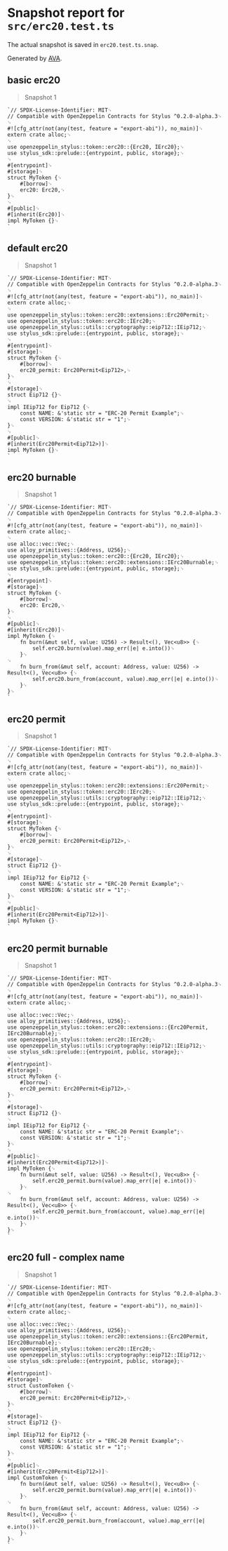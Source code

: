 # Snapshot report for `src/erc20.test.ts`

The actual snapshot is saved in `erc20.test.ts.snap`.

Generated by [AVA](https://avajs.dev).

## basic erc20

> Snapshot 1

    `// SPDX-License-Identifier: MIT␊
    // Compatible with OpenZeppelin Contracts for Stylus ^0.2.0-alpha.3␊
    ␊
    #![cfg_attr(not(any(test, feature = "export-abi")), no_main)]␊
    extern crate alloc;␊
    ␊
    use openzeppelin_stylus::token::erc20::{Erc20, IErc20};␊
    use stylus_sdk::prelude::{entrypoint, public, storage};␊
    ␊
    #[entrypoint]␊
    #[storage]␊
    struct MyToken {␊
        #[borrow]␊
        erc20: Erc20,␊
    }␊
    ␊
    #[public]␊
    #[inherit(Erc20)]␊
    impl MyToken {}␊
    `

## default erc20

> Snapshot 1

    `// SPDX-License-Identifier: MIT␊
    // Compatible with OpenZeppelin Contracts for Stylus ^0.2.0-alpha.3␊
    ␊
    #![cfg_attr(not(any(test, feature = "export-abi")), no_main)]␊
    extern crate alloc;␊
    ␊
    use openzeppelin_stylus::token::erc20::extensions::Erc20Permit;␊
    use openzeppelin_stylus::token::erc20::IErc20;␊
    use openzeppelin_stylus::utils::cryptography::eip712::IEip712;␊
    use stylus_sdk::prelude::{entrypoint, public, storage};␊
    ␊
    #[entrypoint]␊
    #[storage]␊
    struct MyToken {␊
        #[borrow]␊
        erc20_permit: Erc20Permit<Eip712>,␊
    }␊
    ␊
    #[storage]␊
    struct Eip712 {}␊
    ␊
    impl IEip712 for Eip712 {␊
        const NAME: &'static str = "ERC-20 Permit Example";␊
        const VERSION: &'static str = "1";␊
    }␊
    ␊
    #[public]␊
    #[inherit(Erc20Permit<Eip712>)]␊
    impl MyToken {}␊
    `

## erc20 burnable

> Snapshot 1

    `// SPDX-License-Identifier: MIT␊
    // Compatible with OpenZeppelin Contracts for Stylus ^0.2.0-alpha.3␊
    ␊
    #![cfg_attr(not(any(test, feature = "export-abi")), no_main)]␊
    extern crate alloc;␊
    ␊
    use alloc::vec::Vec;␊
    use alloy_primitives::{Address, U256};␊
    use openzeppelin_stylus::token::erc20::{Erc20, IErc20};␊
    use openzeppelin_stylus::token::erc20::extensions::IErc20Burnable;␊
    use stylus_sdk::prelude::{entrypoint, public, storage};␊
    ␊
    #[entrypoint]␊
    #[storage]␊
    struct MyToken {␊
        #[borrow]␊
        erc20: Erc20,␊
    }␊
    ␊
    #[public]␊
    #[inherit(Erc20)]␊
    impl MyToken {␊
        fn burn(&mut self, value: U256) -> Result<(), Vec<u8>> {␊
            self.erc20.burn(value).map_err(|e| e.into())␊
        }␊
    ␊
        fn burn_from(&mut self, account: Address, value: U256) -> Result<(), Vec<u8>> {␊
            self.erc20.burn_from(account, value).map_err(|e| e.into())␊
        }␊
    }␊
    `

## erc20 permit

> Snapshot 1

    `// SPDX-License-Identifier: MIT␊
    // Compatible with OpenZeppelin Contracts for Stylus ^0.2.0-alpha.3␊
    ␊
    #![cfg_attr(not(any(test, feature = "export-abi")), no_main)]␊
    extern crate alloc;␊
    ␊
    use openzeppelin_stylus::token::erc20::extensions::Erc20Permit;␊
    use openzeppelin_stylus::token::erc20::IErc20;␊
    use openzeppelin_stylus::utils::cryptography::eip712::IEip712;␊
    use stylus_sdk::prelude::{entrypoint, public, storage};␊
    ␊
    #[entrypoint]␊
    #[storage]␊
    struct MyToken {␊
        #[borrow]␊
        erc20_permit: Erc20Permit<Eip712>,␊
    }␊
    ␊
    #[storage]␊
    struct Eip712 {}␊
    ␊
    impl IEip712 for Eip712 {␊
        const NAME: &'static str = "ERC-20 Permit Example";␊
        const VERSION: &'static str = "1";␊
    }␊
    ␊
    #[public]␊
    #[inherit(Erc20Permit<Eip712>)]␊
    impl MyToken {}␊
    `

## erc20 permit burnable

> Snapshot 1

    `// SPDX-License-Identifier: MIT␊
    // Compatible with OpenZeppelin Contracts for Stylus ^0.2.0-alpha.3␊
    ␊
    #![cfg_attr(not(any(test, feature = "export-abi")), no_main)]␊
    extern crate alloc;␊
    ␊
    use alloc::vec::Vec;␊
    use alloy_primitives::{Address, U256};␊
    use openzeppelin_stylus::token::erc20::extensions::{Erc20Permit, IErc20Burnable};␊
    use openzeppelin_stylus::token::erc20::IErc20;␊
    use openzeppelin_stylus::utils::cryptography::eip712::IEip712;␊
    use stylus_sdk::prelude::{entrypoint, public, storage};␊
    ␊
    #[entrypoint]␊
    #[storage]␊
    struct MyToken {␊
        #[borrow]␊
        erc20_permit: Erc20Permit<Eip712>,␊
    }␊
    ␊
    #[storage]␊
    struct Eip712 {}␊
    ␊
    impl IEip712 for Eip712 {␊
        const NAME: &'static str = "ERC-20 Permit Example";␊
        const VERSION: &'static str = "1";␊
    }␊
    ␊
    #[public]␊
    #[inherit(Erc20Permit<Eip712>)]␊
    impl MyToken {␊
        fn burn(&mut self, value: U256) -> Result<(), Vec<u8>> {␊
            self.erc20_permit.burn(value).map_err(|e| e.into())␊
        }␊
    ␊
        fn burn_from(&mut self, account: Address, value: U256) -> Result<(), Vec<u8>> {␊
            self.erc20_permit.burn_from(account, value).map_err(|e| e.into())␊
        }␊
    }␊
    `

## erc20 full - complex name

> Snapshot 1

    `// SPDX-License-Identifier: MIT␊
    // Compatible with OpenZeppelin Contracts for Stylus ^0.2.0-alpha.3␊
    ␊
    #![cfg_attr(not(any(test, feature = "export-abi")), no_main)]␊
    extern crate alloc;␊
    ␊
    use alloc::vec::Vec;␊
    use alloy_primitives::{Address, U256};␊
    use openzeppelin_stylus::token::erc20::extensions::{Erc20Permit, IErc20Burnable};␊
    use openzeppelin_stylus::token::erc20::IErc20;␊
    use openzeppelin_stylus::utils::cryptography::eip712::IEip712;␊
    use stylus_sdk::prelude::{entrypoint, public, storage};␊
    ␊
    #[entrypoint]␊
    #[storage]␊
    struct CustomToken {␊
        #[borrow]␊
        erc20_permit: Erc20Permit<Eip712>,␊
    }␊
    ␊
    #[storage]␊
    struct Eip712 {}␊
    ␊
    impl IEip712 for Eip712 {␊
        const NAME: &'static str = "ERC-20 Permit Example";␊
        const VERSION: &'static str = "1";␊
    }␊
    ␊
    #[public]␊
    #[inherit(Erc20Permit<Eip712>)]␊
    impl CustomToken {␊
        fn burn(&mut self, value: U256) -> Result<(), Vec<u8>> {␊
            self.erc20_permit.burn(value).map_err(|e| e.into())␊
        }␊
    ␊
        fn burn_from(&mut self, account: Address, value: U256) -> Result<(), Vec<u8>> {␊
            self.erc20_permit.burn_from(account, value).map_err(|e| e.into())␊
        }␊
    }␊
    `

